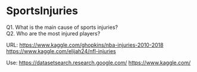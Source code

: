 # SportsInjuries

Q1. What is the main cause of sports injuries?<br>
Q2. Who are the most injured players?

URL: 
https://www.kaggle.com/ghopkins/nba-injuries-2010-2018
https://www.kaggle.com/elijah24/nfl-injuries 















Use: 
https://datasetsearch.research.google.com/
https://www.kaggle.com/
